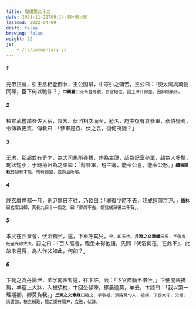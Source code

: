 ```yaml
---
title: 寵禮第二十二
date: 2021-11-21T09:14:48+08:00
lastmod: 2022-04-09
draft: false
brewing: false
weight: 22
js:
    - /js/commentary.js
---
```


##### 1

元帝正會，引王丞相登御牀，王公固辭，中宗引之彌苦，王公曰：「使太陽與萬物同暉，臣下何以瞻仰？」<small>**中興書**曰元帝登尊號，百官陪位，詔王導升御坐，固辭然後止。</small>

##### 2

桓宣武嘗請參佐入宿，袁宏、伏滔相次而至，蒞名，府中復有袁參軍，彥伯疑焉，令傳教更質，傳教曰：「參軍是袁、伏之袁，復何所疑？」

##### 3

王珣、郗超並有奇才，為大司馬所眷拔，珣為主簿，超為記室參軍，超為人多鬚，珣狀短小，于時荊州為之語曰：「髯參軍，短主簿，能令公喜，能令公怒。」<small>**續晉陽秋**曰超有才能，珣有器望，並為溫所暱。</small>

##### 4

許玄度停都一月，劉尹無日不往，乃歎曰：「卿復少時不去，我成輕薄京尹。」<small>**語林**曰玄度出都，真長九日十一詣之，曰「卿尚不去，使我成薄德二千石」。</small>

##### 5

孝武在西堂會，伏滔預坐，還，下車呼其兒，<small>兒，即系也。**丘淵之文章錄**曰系，字敬魯，仕至光祿大夫。</small>語之曰：「百人高會，臨坐未得他語，先問『伏滔何在，在此不』，此故未易得，為人作父如此，何如？」

##### 6

卞範之為丹陽尹，羊孚南州暫還，往卞許，云：「下官疾動不堪坐。」卞便開帳拂褥，羊徑上大牀，入被須枕，卞回坐傾睞，移晨達莫，羊去，卞語曰：「我以第一理期卿，卿莫負我。」<small>**丘淵之文章錄**曰範之，字敬祖，濟陰冤句人，祖㟪，下邳太守，父循，尚書郎，桓玄輔政，範之遷丹陽尹，玄敗，伏誅。</small>